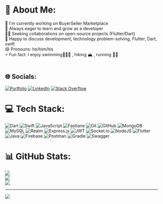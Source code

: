 # 💫 About Me:
🧱 I'm currently working on BuyerSeller Marketplace<br>🌱 Always eager to learn and grow as a developer<br>🧑‍💻 Seeking collaborations on open-source projects (Flutter/Dart)<br>💬 Happy to discuss development, technology problem-solving, Flutter, Dart, swift <br>😄 Pronouns: he/him/his<br>⚡ Fun fact: I enjoy swimming🏊🏻‍♂️ , hiking 🏔️ , running 🏃🏻<br><br>


## 🌐 Socials:
[![Portfolio](https://img.shields.io/badge/-Stackoverflow-FE7A16?logo=stack-overflow&logoColor=white)]([https://stackoverflow.com/users/8894035](https://wahab-khan.github.io/Abdul-Wahab-Khan/)) [![LinkedIn](https://img.shields.io/badge/LinkedIn-%230077B5.svg?logo=linkedin&logoColor=white)](https://linkedin.com/in/wahab-khan-jadoon) [![Stack Overflow](https://img.shields.io/badge/-Stackoverflow-FE7A16?logo=stack-overflow&logoColor=white)](https://stackoverflow.com/users/8894035) 

# 💻 Tech Stack:
![Dart](https://img.shields.io/badge/dart-%230175C2.svg?style=for-the-badge&logo=dart&logoColor=white) ![Swift](https://img.shields.io/badge/swift-F54A2A?style=for-the-badge&logo=swift&logoColor=white) ![JavaScript](https://img.shields.io/badge/javascript-%23323330.svg?style=for-the-badge&logo=javascript&logoColor=%23F7DF1E) ![Fastlane](https://img.shields.io/badge/fastlane-%2382bd4e.svg?style=for-the-badge&logo=fastlane&logoColor=black) ![Git](https://img.shields.io/badge/git-%23F05033.svg?style=for-the-badge&logo=git&logoColor=white) ![GitHub](https://img.shields.io/badge/github-%23121011.svg?style=for-the-badge&logo=github&logoColor=white) ![MongoDB](https://img.shields.io/badge/MongoDB-%234ea94b.svg?style=for-the-badge&logo=mongodb&logoColor=white) ![MySQL](https://img.shields.io/badge/mysql-4479A1.svg?style=for-the-badge&logo=mysql&logoColor=white) ![Realm](https://img.shields.io/badge/Realm-39477F?style=for-the-badge&logo=realm&logoColor=white) ![Express.js](https://img.shields.io/badge/express.js-%23404d59.svg?style=for-the-badge&logo=express&logoColor=%2361DAFB) ![JWT](https://img.shields.io/badge/JWT-black?style=for-the-badge&logo=JSON%20web%20tokens) ![Socket.io](https://img.shields.io/badge/Socket.io-black?style=for-the-badge&logo=socket.io&badgeColor=010101) ![NodeJS](https://img.shields.io/badge/node.js-6DA55F?style=for-the-badge&logo=node.js&logoColor=white) ![Flutter](https://img.shields.io/badge/Flutter-%2302569B.svg?style=for-the-badge&logo=Flutter&logoColor=white) ![Java](https://img.shields.io/badge/java-%23ED8B00.svg?style=for-the-badge&logo=openjdk&logoColor=white) ![Firebase](https://img.shields.io/badge/firebase-%23039BE5.svg?style=for-the-badge&logo=firebase) ![Postman](https://img.shields.io/badge/Postman-FF6C37?style=for-the-badge&logo=postman&logoColor=white) ![Gradle](https://img.shields.io/badge/Gradle-02303A.svg?style=for-the-badge&logo=Gradle&logoColor=white) ![Swagger](https://img.shields.io/badge/-Swagger-%23Clojure?style=for-the-badge&logo=swagger&logoColor=white)
# 📊 GitHub Stats:
![](https://github-readme-stats.vercel.app/api?username=Wahab-Khan&theme=dark&hide_border=false&include_all_commits=false&count_private=false)<br/>
![](https://github-readme-streak-stats.herokuapp.com/?user=Wahab-Khan&theme=dark&hide_border=false)<br/>
![](https://github-readme-stats.vercel.app/api/top-langs/?username=Wahab-Khan&theme=dark&hide_border=false&include_all_commits=false&count_private=false&layout=compact)

---
[![](https://visitcount.itsvg.in/api?id=Wahab-Khan&icon=0&color=0)](https://visitcount.itsvg.in)

<!-- Proudly created with GPRM ( https://gprm.itsvg.in ) -->
